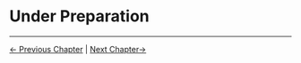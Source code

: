 # Under Preparation



---

[← Previous Chapter](./10.5-3DCamera.md) | [Next Chapter→](./10.7-ModuleSuctionCup.md)
